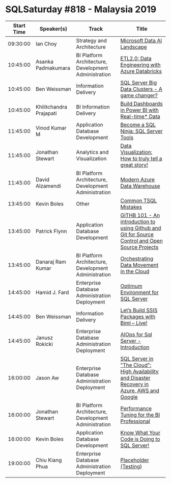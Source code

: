 # SQLSaturday #818 - Malaysia 2019
Start Time|Speaker(s)|Track|Title
---|---|---|---
09:30:00|Ian Choy|Strategy and Architecture|[Microsoft Data  AI Landscape](88328.md)
10:45:00|Asanka Padmakumara|BI Platform Architecture, Development  Administration|[ETL2.0: Data Engineering with Azure Databricks](86589.md)
10:45:00|Ben Weissman|Information Delivery|[SQL Server Big Data Clusters - A game changer?](87060.md)
10:45:00|Khilitchandra Prajapati|BI Information Delivery|[Build Dashboards in Power BI with Real-time* Data](87073.md)
11:45:00|Vinod Kumar M|Application  Database Development|[Become a SQL Ninja: SQL Server Tools](86389.md)
11:45:00|Jonathan Stewart|Analytics and Visualization|[Data Visualization: How to truly tell a great story!](86475.md)
11:45:00|David Alzamendi|BI Platform Architecture, Development  Administration|[Modern Azure Data Warehouse](87442.md)
13:45:00|Kevin Boles|Other|[Common TSQL Mistakes](86647.md)
13:45:00|Patrick Flynn|Application  Database Development|[GITHB 101 - An introduction to using Github and Git for Source Control and Open Source Projects](87204.md)
13:45:00|Danaraj Ram Kumar|BI Platform Architecture, Development  Administration|[Orchestrating Data Movement in the Cloud](87722.md)
14:45:00|Hamid J. Fard|Enterprise Database Administration  Deployment|[Optimum Environment for SQL Server](86277.md)
14:45:00|Ben Weissman|Information Delivery|[Let’s Build SSIS Packages with Biml – Live!](86595.md)
14:45:00|Janusz Rokicki|Enterprise Database Administration  Deployment|[AIOps for Sql Server - Introduction](87951.md)
16:00:00|Jason Aw|Enterprise Database Administration  Deployment|[SQL Server in "The Cloud": High Availability and Disaster Recovery in Azure, AWS and Google](86320.md)
16:00:00|Jonathan Stewart|BI Platform Architecture, Development  Administration|[Performance Tuning for the BI Professional](86478.md)
16:00:00|Kevin Boles|Application  Database Development|[Know What Your Code is Doing to SQL Server!](86648.md)
19:00:00|Chiu Kiang Phua|Enterprise Database Administration  Deployment|[Placeholder (Testing)](87941.md)
